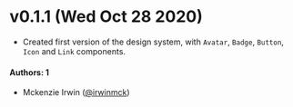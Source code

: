 # v0.1.1 (Wed Oct 28 2020)

- Created first version of the design system, with `Avatar`, `Badge`, `Button`, `Icon` and `Link` components.

#### Authors: 1

- Mckenzie Irwin ([@irwinmck](https://github.com/irwinmck))
